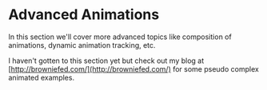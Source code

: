 # Advanced Animations

In this section we'll cover more advanced topics like composition of animations, dynamic animation tracking, etc.

I haven't gotten to this section yet but check out my blog at [http://browniefed.com/](http://browniefed.com/) for some pseudo complex animated examples.